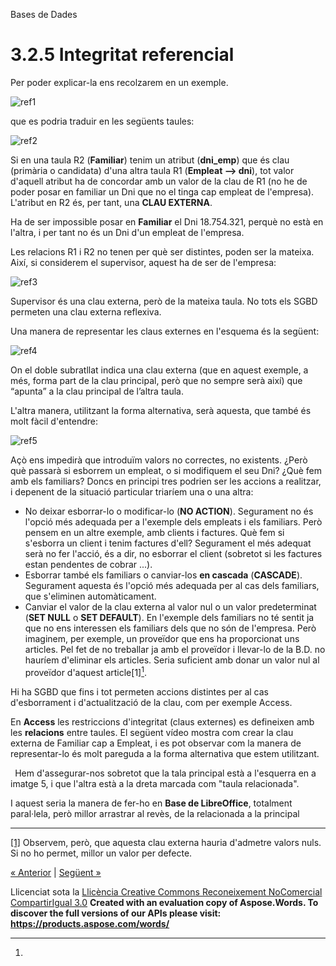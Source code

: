 Bases de Dades

# <a name="main"></a>**3.2.5 Integritat referencial**
Per poder explicar-la ens recolzarem en un exemple.

![ref1]

que es podria traduir en les següents taules:

![ref2]



Si en una taula R2 (**Familiar**) tenim un atribut (**dni\_emp**) que és clau (primària o candidata) d'una altra taula R1 (**Empleat --> dni**), tot valor d'aquell atribut ha de concordar amb un valor de la clau de R1 (no he de poder posar en familiar un Dni que no el tinga cap empleat de l'empresa). L'atribut en R2 és, per tant, una **CLAU EXTERNA**.

Ha de ser impossible posar en **Familiar** el Dni 18.754.321, perquè no està en l'altra, i per tant no és un Dni d'un empleat de l'empresa.

Les relacions R1 i R2 no tenen per què ser distintes, poden ser la mateixa. Així, si considerem el supervisor, aquest ha de ser de l'empresa:



![ref3]

Supervisor és una clau externa, però de la mateixa taula. No tots els SGBD permeten una clau externa reflexiva.

Una manera de representar les claus externes en l'esquema és la següent:

![ref4]


On el doble subratllat indica una clau externa (que en aquest exemple, a més, forma part de la clau principal, però que no sempre serà així) que “apunta” a la clau principal de l’altra taula.

L'altra manera, utilitzant la forma alternativa, serà aquesta, que també és molt fàcil d'entendre:

![ref5]

Açò ens impedirà que introduïm valors no correctes, no existents. ¿Però què passarà si esborrem un empleat, o si modifiquem el seu Dni? ¿Què fem amb els familiars? Doncs en principi tres podrien ser les accions a realitzar, i depenent de la situació particular triaríem una o una altra:

- No deixar esborrar-lo o modificar-lo (**NO ACTION**).
  Segurament no és l'opció més adequada per a l'exemple dels empleats i els familiars. Però pensem en un altre exemple, amb clients i factures. Què fem si s'esborra un client i tenim factures d'ell? Segurament el més adequat serà no fer l'acció, és a dir, no esborrar el client (sobretot si les factures estan pendentes de cobrar ...).
- Esborrar també els familiars o canviar-los **en cascada** (**CASCADE**).
  Segurament aquesta és l'opció més adequada per al cas dels familiars, que s'eliminen automàticament.
- Canviar el valor de la clau externa al valor nul o un valor predeterminat (**SET NULL** o **SET DEFAULT**).
  En l'exemple dels familiars no té sentit ja que no ens interessen els familiars dels que no són de l'empresa. Però imaginem, per exemple, un proveïdor que ens ha proporcionat uns articles. Pel fet de no treballar ja amb el proveïdor i llevar-lo de la B.D. no hauríem d'eliminar els articles. Seria suficient amb donar un valor nul al proveïdor d'aquest article[1][^1].



Hi ha SGBD que fins i tot permeten accions distintes per al cas d'esborrament i d'actualització de la clau, com per exemple Access.

En **Access** les restriccions d'integritat (claus externes) es defineixen amb les **relacions** entre taules. El següent vídeo mostra com crear la clau externa de Familiar cap a Empleat, i es pot observar com la manera de representar-lo és molt pareguda a la forma alternativa que estem utilitzant.

` `Hem d'assegurar-nos sobretot que la tala principal està a l'esquerra en a imatge 5, i que l'altra està a la dreta marcada com "taula relacionada".

I aquest seria la manera de fer-ho en **Base de LibreOffice**, totalment paral·lela, però millor arrastrar al revès, de la relacionada a la principal

-----


<a name="_ftn1"></a>[\[1\]](../SGBD-T03%282008%29Model%20Relacional/#_ftnref1 "_ftn1") Observem, però, que aquesta clau externa hauria d'admetre valors nuls. Si no ho permet, millor un valor per defecte.



[« Anterior](324_restricci_de_valor_no_nul.md) | [Següent »](326_restriccions_externes.md)

Llicenciat sota la [Llicència Creative Commons Reconeixement NoComercial CompartirIgual 3.0](http://creativecommons.org/licenses/by-nc-sa/3.0/)
**Created with an evaluation copy of Aspose.Words. To discover the full versions of our APIs please visit: https://products.aspose.com/words/**

[^1]: 
[ref1]: 325_integritat_referencial.002.png
[ref2]: 325_integritat_referencial.003.png
[ref3]: 325_integritat_referencial.004.png
[ref4]: 325_integritat_referencial.005.png
[ref5]: 325_integritat_referencial.006.png
